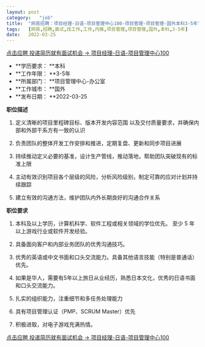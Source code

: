 ```yaml
---
layout:	post
category:	"job"
title:	"网易招聘：项目经理-日语-项目管理中心100-项目管理-项目管理-国外本科3-5年"
tags:	[网易,招聘,面试,找工作,工作,内推,项目管理,项目管理,国外,本科,3-5年]
date:	2022-03-25
---
```


[点击应聘 投递简历就有面试机会 ->  项目经理-日语-项目管理中心100](http://mobile.bole.netease.com/bole/boleDetail?id=38716&employeeId=346f03c3cda5f04c&key=all)



- **学历要求： **本科
- **工作年限： **3-5年
- **所属部门： **项目管理中心-办公室
- **工作城市： **国外
- **发布日期： **2022-03-25



**职位描述**

1.	定义清晰的项目里程碑目标、版本开发内容范围 以及交付质量要求，并确保内部和外部干系方有一致的认识

2.	负责团队的整体开发工作安排和推进，定期复盘、更新和同步项目进展

3.	持续推动定义必要的基准，设计生产管线，推动落地，帮助团队突破现有的标准上限

4.	主动有效识别项目各个层级的风险，分析风险级别，制定可靠的应对计划并持续跟踪

5.	建立有效的沟通方法，维护团队内外长期良好的沟通合作关系







**职位要求**

1.	本科及以上学历，计算机科学、软件工程或相关领域的学位优先。 至少 5 年以上游戏行业或软件开发经验。

2.	具备面向客户和内部业务团队的优秀沟通技巧。

3.	优秀的英语或中文书面和口头交流能力。具备其他语言技能（特别是普通话）优先。

4.	如果是华人，需要有5年以上旅日从业经历，熟悉日本文化，优秀的日语书面和口头交流能力。

5.	扎实的组织能力，注重细节和多任务处理能力

6.	具有项目管理认证（PMP、SCRUM Master）优先

7.	积极进取，对电子游戏充满热情。



[点击应聘 投递简历就有面试机会 ->  项目经理-日语-项目管理中心100](http://mobile.bole.netease.com/bole/boleDetail?id=38716&employeeId=346f03c3cda5f04c&key=all)